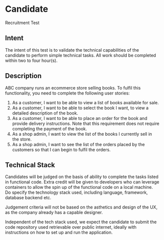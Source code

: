 # Candidate
Recruitment Test

## Intent
The intent of this test is to validate the technical capabilities of the candidate to perform simple technical tasks.
All work should be completed within two to four hour(s).

## Description
ABC company runs an ecommerce store selling books.  To fulfil this functionality, you need to complete the following user stories:

1. As a customer, I want to be able to view a list of books available for sale.
2. As a customer, I want to be able to select the book I want, to view a detailed description of the book.
3. As a customer, I want to be able to place an order for the book and provide delivery instructions. Note that this requirement does not require completing the payment of the book.
4. As a shop admin, I want to view the list of the books I currently sell in the store.
5. As a shop admin, I want to see the list of the orders placed by the customers so that I can begin to fulfil the orders.

## Technical Stack
Candidates will be judged on the basis of ability to complete the tasks listed in functional code.
Extra credit will be given to developers who can leverage containers to allow the spin up of the functional code on a local machine.
Do specify the technology stack used, including language, framework, database backend etc.

Judgement criteria will not be based on the asthetics and design of the UX, as the company already has a capable designer.

Independent of the tech stack used, we expect the candidate to submit the code repository used retrievable over public internet, 
ideally with instructions on how to set up and run the application.
